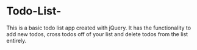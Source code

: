 # Todo-List-
This is a basic todo list app created with jQuery. It has the functionality to add new todos, cross todos off of your list and delete todos from the list entirely.
